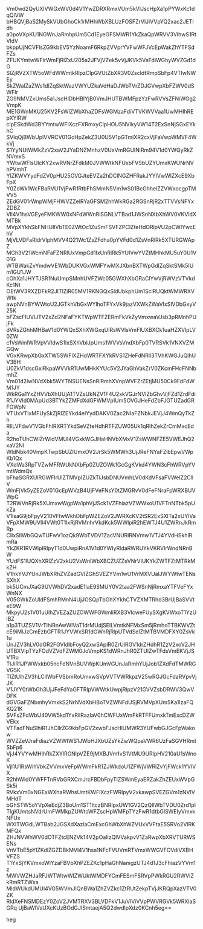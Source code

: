 Vm0wd2QyUXlVWGxWV0d4V1YwZDRXRmxVUm5kVlJscHpXa1pPYWxKc1dqQlVW
bHBQVjBaS2MySkVUbGhoCk1rMHhWbXBLUzFOSFZrVlJiVVpYQ2xac2JETldh
a0poVXpKU1NGWnJaRmhpUm5Cd1EyeGFSMWR1YkZkaQpWRVV3VlhwS1RtVldV
bkppUjNCVFlsZG9kbEV5YzNoamF6RkpZVVprYVFwWFJVcEpWakZhYTFSdFZs
ZFUKYmtwWFlrWmFjRlZxU205a2JFVjVZek5vVjJKVk5VaFdiWGhyWVZGd1dG
SlZjRVZXTW5oWFdWWmtkRlpzClpGVUtZbXR3V0ZscldtRmpSbFp4VTIwNWEy
SkZWalZaZWs1dlZqSktWazVWYUZkaVdHaDJWbTVrZDJGVwpXbFZWV0dSWFlr
ZG9NMVZxUms5a1JscHlDbHBIYjB0VmJHUTBWMFpzYzFwRVVsZFNiWGg2VmpK
ME1GWnMKU25KV2FsWlZWbXhaZDFsWGMzaFdiVTVKWVVaa1UwMHlhREpXYlRW
clpESkdWd3BYYmtwWFlXczFXRmxyClpHOU5NVlkyVW14T2ExSnNjSGxEYkhC
SVlqQjBWbUpIVVRCV01GcHpZekZ3U0U5V1pGTmlXR2cxVjFaVwpWMVF4WkVj
S1YyNUtWMkZzV2xaV2JYaDNZMnhzV0UxVmRGUlNiRm94V1d0YWQyRkZNVmxS
YWtwWFlsUlcKY2xwRVNrZFdkM0JVWWtkNFUxbFVSbUZYUmxKWUNrNVhPVmhT
YlZKWVYydFdZV0pHU25OVGJteEVZa2hDClNGZHFRakJYYlVwWlZXcE9XbFpX
Y0ZoWk1WcFBaRVU1VjFwR1RtbFhSMmN5Vm1wS01BcGhhelZZVWxocgpTMVV5
ZEdGV01rWnpWMjFHWVZZelRYaGFSM2hhWkRGa2RGSnRjR2xTTVVsNFYxZDBZ
Vll4V1hsVGEyeFMKWW0xNFdWWnRlSGNLVTBad1JWSnNXbXhWV0VKVldXMTBk
MVpXYkhSbFNHUllVbTE0ZWtOc1ZuSmFSVFZPClZteHdORlpVU2pCWlYwcEhV
MjVLVDFaRldrVlphMVV4Q21Wc1ZsZFdha0pYVFd0d1ZsVnRlRk5XTURGWApZ
MGh3V21WcmNFaFZNRlUxVmpGd1IxUnRiRk5YUlVwYVZtMHhkMU5uY0U1V01G
WTBWakZvYmdwVE1WbDUKVGxWMFYwMXJXbnBXTWpGdlZqSktSMk5IUm1GU1JW
cGhXa1JHYTJSR1NuUmpSMnhUVFZWc05GWXhXbGRaClYwVjRWVzVTVkdKc1Nt
OEtWV3RXZDFkR2JITlZiR05MV1RKNGQxSldUbkphUm1SclRUQktWMWRXVWtk
awpNVnBYWWtoU2JGTkhVbGxWYlhoTFYxVk9jazVXWkZWaVIxSlVDbGxyV25K
bFZscFlUVlJTV2xZd2NFaFYKTWpWTFZERmFkVkZyVmxwaVJsb3pRMnhPUjFk
dVRsZGhhMHBaV1d0YWQxSXhXWGxqUlRsWVlsVmFlUXBXCk1uaHZXVlpLV0ZW
c1VsWmlWRVpVVldwS1IxSXhVblJpUms1WVVsVndXbFp0TVRSVk1VNXVZMGQw
VGxKRwpXbGxXTW5SWFlXZHdWRTFXYkRVS1ZHeFdNRll3TVhKWGJuQlhUV3BH
U0ZkV1dscGxiRkpaWVVkR1UwMHkKYUc5V2JYaGhVakZrV0ZKcmFHcFNNbmhZ
Vm01d2IwNVdXbk5WYTNSUENsSnRlRmhXVnpWVFZrZEtjMU50Ck9FdFdWM1JY
WkRGa1YxZHVVbXhUUjA1TVZsUkNZV1F4U2xkVGJrNVlZbGhvVjFZd1ZrdFdi
R1JYVld0MApUd3BTYkZZMFdXdGFWMVpIUm5OVGJHeFdZbFJGTUZadGRFOWpN
VTUxVTIxMFUySkZjRlZEYkd4elYydDAKV0Zac2NIaFZNbkJEVjJ4WmQyTkZh
RllLVFdwV1VGbFhlRXRTYkdSeVZteHdhRTFZUW05Uk1qRlhZekZrCmMxcEda
R2hoTUhCWlZrWldVMUl4VGxkWGJHaHNVbXMxV1ZsWWNFZE5VWEJhQ2xaV2NI
WldNbk40VmpKTwpSbUZIUmxOV2JrSk5WMWh3UjJReFNYaFZibEpwVWpKb1Qx
VXdWa3RpTVZwMFRWUkNXbFp0ZUZOWk1GcGgKVkd4YWN3cFhWRVpYVmtWdmQx
bFhaSGRXUlRGWFlrUlZTMVpIZUZkTlJsbDNUVmhLV0dKdVFsaFVWelZ2CllV
WmFjVk5yZEZoV01GcEpWVzB4UjFVeFNsY0tZMGRvV0dFeFNraFpWRXBUVWpG
T2RWVnRjRk5XUmxwWgpWa1phVjJSck1VZFhiazVZWWxoU1VFTnNTbk5pUkZa
V1lsaG9jbFpyV210VFIwWkhDbFpWZEZoV2JWRXcKV2tSR2ExSXlTa2xUYlVa
VFpXMW9UVll4VWt0T1IxRjRVMnhrVkdKck5WWlpiR2hEWTJ4U1ZWRnJkRmRp
ClIxSllWbGQwTUFwV1ozQk9WbTVDV1ZacVNURlRNVmw1VTJ4YVdHSkhlRmRa
YkZKR1RVWlplRlpyT1d0UwpiRnA1V1d0YWIyRldaRWRUYkVKRVlrWndNRnBW
YUdFS1lUQXhXRlZzV2xkU2VsWnlWbXBCZUZZeVNrVlUKYkZWTFZtMTRkMkZH
V1hkYVJYUnJWbXRhZVZadGVIZGhSVEZYVm1wU1VrMXVUalJWYWtwTENsSXhX
bk5UCmJXaG9UVWhDV2xadE1IaE9SMUY0V2taa2FWSnNjRmxaYTFVeFYxWnNX
V05GWkZoUldFSmhRMnN4UjJOSQpTbGhXYkhCTVZXMTRhd3BrUjBaSVVteE9W
MkpyU2s1V01uUlhZVEZaZUZOWWFGWmliRXB3VlcweFUySXgKVWxoT1YzUlBZ
a1p3TUZSV1VrTlhiRnAwWlVaT1drMUdjSElLVmtkNFMxSm5jRmhoTTBKWVZt
cE9iMlJzCmEzbGFTR1JYVWxSR1dGWnRjRlpUTVdSelZtMTBVMDFXY0ZsVk1u
UnJZV3hLV0dGR2FGVldlbFoyQ2xwSAplR0ZrUlRGV1drZHdhR1ZzV2xoV2JH
UTBXVlpTYzFOdVZVdFZWM0JoVmpKS1dWRnJhR0ZTUlZwTFdsVmEKVjJSV1Ru
TlJiR1JPWWxkb05ncFdNVnBUVWpKUmVGUnJaRmhYUjJob1ZXdFdTMWRGVG5K
TlZtUlhZV3hLCllWbFVSbmRoUmxwSVpVVTVWRkpzV25wRGJGcFdaRVpvVjJK
V1JYY0tWbGh3UjJFeFdYaGFTRlpVWWtkUwpjRlpzV21GVVZsbDRWV3QwVDFK
dGVGaFZNbmhyVmxkS2NrNVdXbHBoTVZWNFdUSjRVMVpXUm5Ka1IzaFQKQ21K
SVFsZFdWbU40VW5kd1YxRllRazlaV0hCWFUxWmFkRTFFUmxkTmExcDZWVEkx
VTFadFNuSlhiR1JhCllrZG9kbFpGV2xwbFJscHlUMWR3YUFwbGJGcFpWakow
WVZZeVJraFdiazVZWWtWS1JWbHJXbUZsYkZwWQpaVWR6UzFaSGVHRmtSbFp6
VjJ4YVYwMHlhRkZXYlRGNlpVZE9jMXBJVm1vS1VtMU9URlpHV210aU1sWnoK
VjI1U1RsWlhVbkZVVmxVeFpWWmFkR1ZJWkdoU1ZFWjVWRlZvYjFWck1YVlVX
R2hhWld0YWFFTnRVbGRXCmJrcFBDbFpyTlZSWmEyaERZakZhZEUxWVpGSk5i
RVkxVm0xNGExWXhaRWhsUmtKWFlXczFWRlpyV2xkawpSVEZGVm1zNVlVMHdT
bGhSTW5oYVpXeEdjZ3BoUm1ST1ltczBNRlpxUW1GV2QzQllWbTVDU0Zrd1pI
TlgKUmtsNVdrUmFWMkpZUWtoWFZscHpWMFpTYzFwR1dtbGlSWEIyVmxkNFUx
WXlTWGdLWTBab2JGSXdXazlaCmExcGhWbXhWZVUxVVFtaE5SRVo2VlRKMFQx
ZHJNVWhWV0dOTFZtcENZVk14V2pOalIzQlVVakpvV1ZaRwpXbXRVTURWSENs
VnVTbE5pYlZKdlZGZDBkMVl4V1hsa1NFcFVUVmRTVmxWWGVFOVdiVXBHVFZS
T1YxSjYKVmxoWlYzaFBVbXhPZEZKc1pHaGhNamgzUTJ4d1J3cFhiazVYVm1z
MWVWZHJaRFJWTWtwWlZWUktWMDFYCmFESmFSRVpPWkRGU2RWVlZkRmRTZWxa
MldWUkdUMUl4VG5WVmJIQnBWa1ZhZVZkc1ZtRUtZekpTVjJKRQpXazVTV0ZK
RldXeFNSMDEzY0ZoV2JVMTRXV3BLVDFkV1JuVlViVVpPWVRGVk5WRXlaSGRq
UjBaWlVsUXcKUzBOdGJISmtaejA5Q2dwdlpXdz0KCnh5eg==

heg